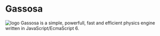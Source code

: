 # Gassosa
![logo](https://drive.google.com/file/d/1mRG-lH--X8xHFg89wqKA_wVaTLbIWwFK/view?usp=sharing)
Gassosa is a simple, powerfull, fast and efficient physics engine written in JavaScript/EcmaScript 6.

